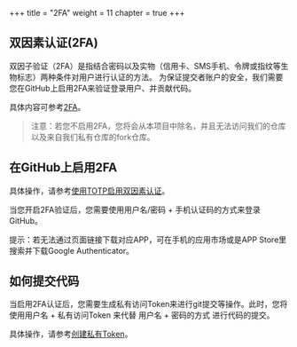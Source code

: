 +++
title = "2FA"
weight = 11
chapter = true
+++

## 双因素认证(2FA)

双因子验证（2FA）是指结合密码以及实物（信用卡、SMS手机、令牌或指纹等生物标志）两种条件对用户进行认证的方法。
为保证提交者账户的安全，我们需要您在GitHub上启用2FA来验证登录用户、并贡献代码。

具体内容可参考[2FA](https://help.github.com/articles/requiring-two-factor-authentication-in-your-organization/)。

> 注意：若您不启用2FA，您将会从本项目中除名，并且无法访问我们的仓库以及来自我们私有仓库的fork仓库。

## 在GitHub上启用2FA

具体操作，请参考[使用TOTP启用双因素认证](https://help.github.com/articles/configuring-two-factor-authentication-via-a-totp-mobile-app/)。

当您开启2FA验证后，您需要使用用户名/密码 + 手机认证码的方式来登录GitHub。

提示：若无法通过页面链接下载对应APP，可在手机的应用市场或是APP Store里搜索并下载Google Authenticator。

## 如何提交代码

当启用2FA认证后，您需要生成私有访问Token来进行git提交等操作。此时，您将使用用户名 + 私有访问Token 来代替 用户名 + 密码的方式
进行代码的提交。

具体操作，请参考[创建私有Token](https://help.github.com/articles/creating-a-personal-access-token-for-the-command-line/)。
